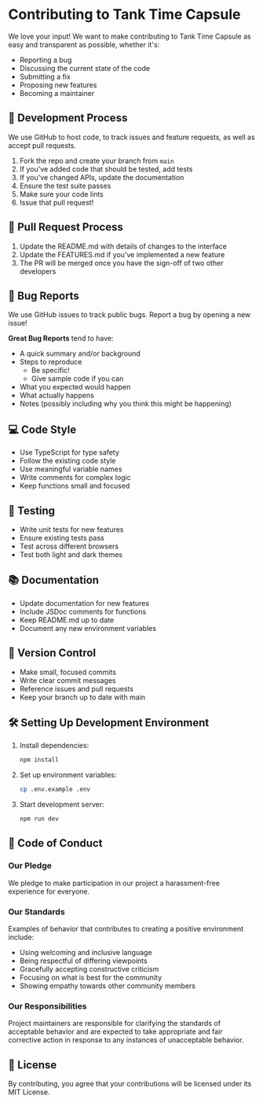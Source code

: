 # Contributing to Tank Time Capsule

We love your input! We want to make contributing to Tank Time Capsule as easy and transparent as possible, whether it's:

- Reporting a bug
- Discussing the current state of the code
- Submitting a fix
- Proposing new features
- Becoming a maintainer

## 🚀 Development Process

We use GitHub to host code, to track issues and feature requests, as well as accept pull requests.

1. Fork the repo and create your branch from `main`
2. If you've added code that should be tested, add tests
3. If you've changed APIs, update the documentation
4. Ensure the test suite passes
5. Make sure your code lints
6. Issue that pull request!

## 📝 Pull Request Process

1. Update the README.md with details of changes to the interface
2. Update the FEATURES.md if you've implemented a new feature
3. The PR will be merged once you have the sign-off of two other developers

## 🐛 Bug Reports

We use GitHub issues to track public bugs. Report a bug by opening a new issue!

**Great Bug Reports** tend to have:

- A quick summary and/or background
- Steps to reproduce
  - Be specific!
  - Give sample code if you can
- What you expected would happen
- What actually happens
- Notes (possibly including why you think this might be happening)

## 💻 Code Style

- Use TypeScript for type safety
- Follow the existing code style
- Use meaningful variable names
- Write comments for complex logic
- Keep functions small and focused

## 🧪 Testing

- Write unit tests for new features
- Ensure existing tests pass
- Test across different browsers
- Test both light and dark themes

## 📚 Documentation

- Update documentation for new features
- Include JSDoc comments for functions
- Keep README.md up to date
- Document any new environment variables

## 🔄 Version Control

- Make small, focused commits
- Write clear commit messages
- Reference issues and pull requests
- Keep your branch up to date with main

## 🛠️ Setting Up Development Environment

1. Install dependencies:
   ```bash
   npm install
   ```

2. Set up environment variables:
   ```bash
   cp .env.example .env
   ```

3. Start development server:
   ```bash
   npm run dev
   ```

## 🤝 Code of Conduct

### Our Pledge

We pledge to make participation in our project a harassment-free experience for everyone.

### Our Standards

Examples of behavior that contributes to creating a positive environment include:

- Using welcoming and inclusive language
- Being respectful of differing viewpoints
- Gracefully accepting constructive criticism
- Focusing on what is best for the community
- Showing empathy towards other community members

### Our Responsibilities

Project maintainers are responsible for clarifying the standards of acceptable behavior and are expected to take appropriate and fair corrective action in response to any instances of unacceptable behavior.

## 📝 License

By contributing, you agree that your contributions will be licensed under its MIT License.